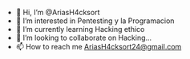 - 👋 Hi, I’m @AriasH4cksort
- 👀 I’m interested in Pentesting y la Programacion
- 🌱 I’m currently learning Hacking ethico
- 💞️ I’m looking to collaborate on Hacking...
- 📫 How to reach me AriasH4cksort24@gmail.com

<!---
AriasH4cksort/AriasH4cksort is a ✨ special ✨ repository because its `README.md` (this file) appears on your GitHub profile.
You can click the Preview link to take a look at your changes.
--->
